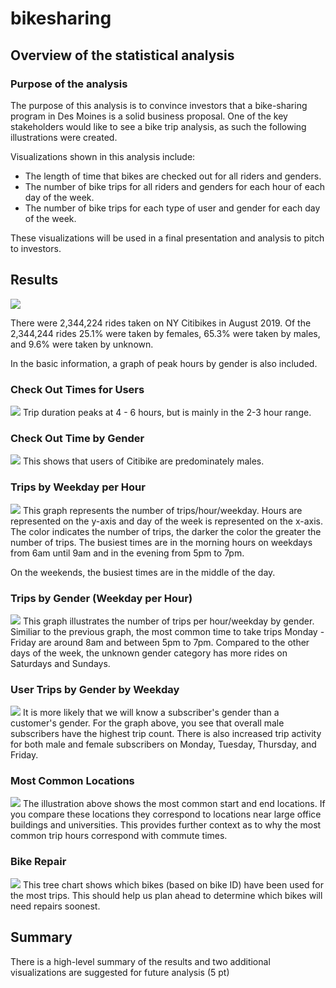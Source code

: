 # bikesharing

## Overview of the statistical analysis
### Purpose of the analysis

The purpose of this analysis is to convince investors that a bike-sharing program in Des Moines is a solid business proposal. One of the key stakeholders would like to see a bike trip analysis, as such the following illustrations were created.

Visualizations shown in this analysis include:
- The length of time that bikes are checked out for all riders and genders.
- The number of bike trips for all riders and genders for each hour of each day of the week.
- The number of bike trips for each type of user and gender for each day of the week.

These visualizations will be used in a final presentation and analysis to pitch to investors.

## Results
<img src="https://github.com/jennfrbrown/bikesharing/blob/main/Images/Basic%20Info.PNG">

There were 2,344,224 rides taken on NY Citibikes in August 2019.  Of the 2,344,244 rides 25.1% were taken by females, 65.3% were taken by males, and 9.6% were taken by unknown.  

In the basic information, a graph of peak hours by gender is also included.

### Check Out Times for Users
<img src="https://github.com/jennfrbrown/bikesharing/blob/main/Images/Images/Check%20Out%20Time%20for%20Users.PNG">
Trip duration peaks at 4 - 6 hours, but is mainly in the 2-3 hour range.

### Check Out Time by Gender
<img src="https://github.com/jennfrbrown/bikesharing/blob/main/Images/Check%20Out%20Times%20by%20Gender.PNG">
This shows that users of Citibike are predominately males.

### Trips by Weekday per Hour
<img src ="https://github.com/jennfrbrown/bikesharing/blob/main/Images/Trips%20by%20Weekday.PNG">
This graph represents the number of trips/hour/weekday.  Hours are represented on the y-axis and day of the week is represented on the x-axis.  The color indicates the number of trips, the darker the color the greater the number of trips.  The busiest times are in the morning hours on weekdays from 6am until 9am and in the evening from 5pm to 7pm.  

On the weekends, the busiest times are in the middle of the day.

### Trips by Gender (Weekday per Hour)
<img src="https://github.com/jennfrbrown/bikesharing/blob/main/Images/Trips%20by%20Gender.PNG">
This graph illustrates the number of trips per hour/weekday by gender.  Similiar to the previous graph, the most common time to take trips Monday - Friday are around 8am and between 5pm to 7pm.  Compared to the other days of the week, the unknown gender category has more rides on Saturdays and Sundays.

### User Trips by Gender by Weekday
<img src="https://github.com/jennfrbrown/bikesharing/blob/main/Images/User%20Trips%20by%20Gender%20by%20Weekday.PNG">
It is more likely that we will know a subscriber's gender than a customer's gender.  For the graph above, you see that overall male subscribers have the highest trip count.  There is also increased trip activity for both male and female subscribers on Monday, Tuesday, Thursday, and Friday.

### Most Common Locations
<img src="https://github.com/jennfrbrown/bikesharing/blob/main/Images/Top%20Locations.png">
The illustration above shows the most common start and end locations.  If you compare these locations they correspond to locations near large office buildings and universities.  This provides further context as to why the most common trip hours correspond with commute times.

### Bike Repair
<img src="https://github.com/jennfrbrown/bikesharing/blob/main/Images/Bike%20Repair.PNG">
This tree chart shows  which bikes (based on bike ID) have been used for the most trips. This should help us plan ahead to determine which bikes will need repairs soonest.

## Summary

There is a high-level summary of the results and two additional visualizations are suggested for future analysis (5 pt)
